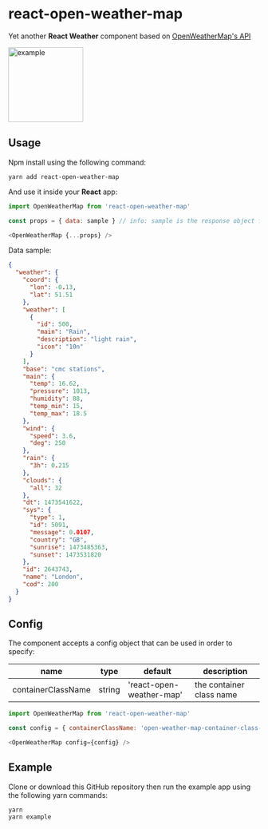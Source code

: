 # react-open-weather-map

Yet another **React Weather** component based on [OpenWeatherMap's API](http://openweathermap.org/current)

<img src="./example.png" alt="example" style="width: 150px;"/>

## Usage

Npm install using the following command:

```
yarn add react-open-weather-map
```

And use it inside your **React** app:

```javascript
import OpenWeatherMap from 'react-open-weather-map'

const props = { data: sample } // info: sample is the response object from the OpenWeatherMap's API

<OpenWeatherMap {...props} />
```

Data sample:

```json
{
  "weather": {
    "coord": {
      "lon": -0.13,
      "lat": 51.51
    },
    "weather": [
      {
        "id": 500,
        "main": "Rain",
        "description": "light rain",
        "icon": "10n"
      }
    ],
    "base": "cmc stations",
    "main": {
      "temp": 16.62,
      "pressure": 1013,
      "humidity": 88,
      "temp_min": 15,
      "temp_max": 18.5
    },
    "wind": {
      "speed": 3.6,
      "deg": 250
    },
    "rain": {
      "3h": 0.215
    },
    "clouds": {
      "all": 32
    },
    "dt": 1473541622,
    "sys": {
      "type": 1,
      "id": 5091,
      "message": 0.0107,
      "country": "GB",
      "sunrise": 1473485363,
      "sunset": 1473531820
    },
    "id": 2643743,
    "name": "London",
    "cod": 200
  }
}
```

## Config

The component accepts a config object that can be used in order to specify:

name | type | default | description
--- | --- | --- | ---
containerClassName | string | 'react-open-weather-map' | the container class name

```javascript
import OpenWeatherMap from 'react-open-weather-map'

const config = { containerClassName: 'open-weather-map-container-class-name' }

<OpenWeatherMap config={config} />
```

## Example

Clone or download this GitHub repository then run the example app using the following yarn commands:

```
yarn
yarn example
```
